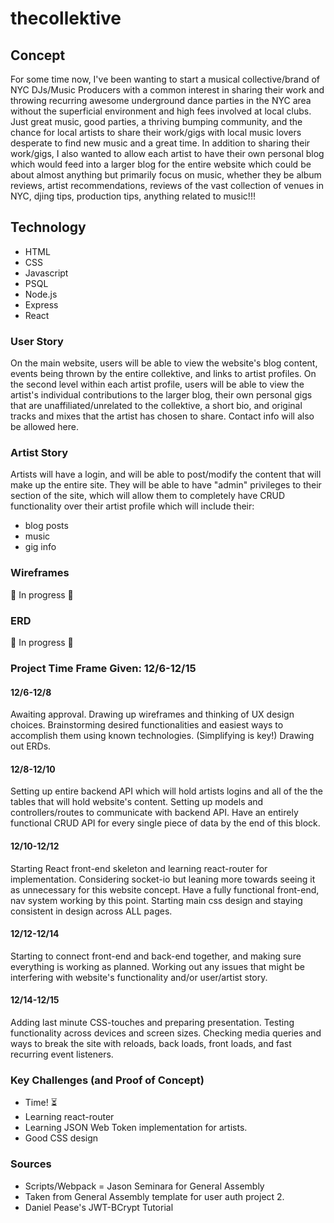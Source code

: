 # thecollektive
## Concept
For some time now, I've been wanting to start a musical collective/brand of NYC DJs/Music Producers with a common interest in sharing their work and throwing recurring awesome underground dance parties in the NYC area without the superficial environment and high fees involved at local clubs. Just great music, good parties, a thriving bumping community, and the chance for local artists to share their work/gigs with local music lovers desperate to find new music and a great time. In addition to sharing their work/gigs, I also wanted to allow each artist to have their own personal blog which would feed into a larger blog for the entire website which could be about almost anything but primarily focus on music, whether they be album reviews, artist recommendations, reviews of the vast collection of venues in NYC, djing tips, production tips, anything related to music!!!

## Technology
- HTML
- CSS
- Javascript
- PSQL
- Node.js
- Express
- React

### User Story
On the main website, users will be able to view the website's blog content, events being thrown by the entire collektive, and links to artist profiles. On the second level within each artist profile, users will be able to view the artist's individual contributions to the larger blog, their own personal gigs that are unaffiliated/unrelated to the collektive, a short bio, and original tracks and mixes that the artist has chosen to share. Contact info will also be allowed here.

### Artist Story
Artists will have a login, and will be able to post/modify the content that will make up the entire site. They will be able to have "admin" privileges to their section of the site, which will allow them to completely have CRUD functionality over their artist profile which will include their:
- blog posts
- music
- gig info

### Wireframes
🍔 In progress 🍔

### ERD
🍔 In progress 🍔

### Project Time Frame Given: 12/6-12/15
#### 12/6-12/8
Awaiting approval.
Drawing up wireframes and thinking of UX design choices.
Brainstorming desired functionalities and easiest ways to accomplish them using known technologies. (Simplifying is key!)
Drawing out ERDs. 
#### 12/8-12/10
Setting up entire backend API which will hold artists logins and all of the the tables that will hold website's content.
Setting up models and controllers/routes to communicate with backend API. 
Have an entirely functional CRUD API for every single piece of data by the end of this block. 
#### 12/10-12/12
Starting React front-end skeleton and learning react-router for implementation.
Considering socket-io but leaning more towards seeing it as unnecessary for this website concept. 
Have a fully functional front-end, nav system working by this point. 
Starting main css design and staying consistent in design across ALL pages.
#### 12/12-12/14
Starting to connect front-end and back-end together, and making sure everything is working as planned. 
Working out any issues that might be interfering with website's functionality and/or user/artist story.
#### 12/14-12/15
Adding last minute CSS-touches and preparing presentation. 
Testing functionality across devices and screen sizes.
Checking media queries and ways to break the site with reloads, back loads, front loads, and fast recurring event listeners.

### Key Challenges (and Proof of Concept)
- Time! ⏳ 
- Learning react-router
- Learning JSON Web Token implementation for artists.
- Good CSS design

### Sources
- Scripts/Webpack = Jason Seminara for General Assembly
- Taken from General Assembly template for user auth project 2.
- Daniel Pease's JWT-BCrypt Tutorial

